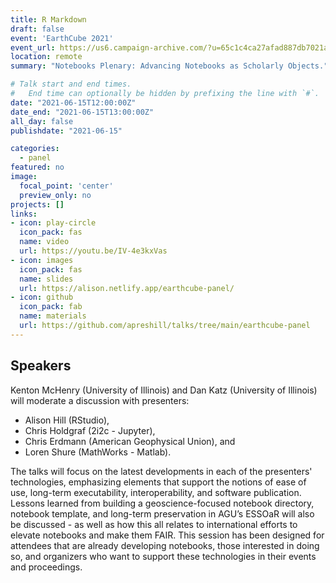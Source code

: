 ```yaml
---
title: R Markdown
draft: false
event: 'EarthCube 2021'
event_url: https://us6.campaign-archive.com/?u=65c1c4ca27afad887db7021ab&id=86199d54c9
location: remote
summary: "Notebooks Plenary: Advancing Notebooks as Scholarly Objects."

# Talk start and end times.
#   End time can optionally be hidden by prefixing the line with `#`.
date: "2021-06-15T12:00:00Z"
date_end: "2021-06-15T13:00:00Z"
all_day: false
publishdate: "2021-06-15"

categories:
  - panel
featured: no
image:
  focal_point: 'center'
  preview_only: no
projects: []
links:
- icon: play-circle
  icon_pack: fas
  name: video
  url: https://youtu.be/IV-4e3kxVas
- icon: images
  icon_pack: fas
  name: slides
  url: https://alison.netlify.app/earthcube-panel/
- icon: github
  icon_pack: fab
  name: materials
  url: https://github.com/apreshill/talks/tree/main/earthcube-panel
---
```


## Speakers

Kenton McHenry (University of Illinois) and Dan Katz (University of Illinois) will moderate a discussion with presenters:

- Alison Hill (RStudio), 
- Chris Holdgraf (2i2c - Jupyter), 
- Chris Erdmann (American Geophysical Union), and 
- Loren Shure (MathWorks - Matlab). 

The talks will focus on the latest developments in each of the presenters' technologies, emphasizing elements that support the notions of ease of use, long-term executability, interoperability, and software publication. Lessons learned from building a geoscience-focused notebook directory,  notebook template, and long-term preservation in AGU’s ESSOaR will also be discussed - as well as how this all relates to international efforts to elevate notebooks and make them FAIR. This session has been designed for attendees that are already developing notebooks, those interested in doing so, and organizers who want to support these technologies in their events and proceedings.

